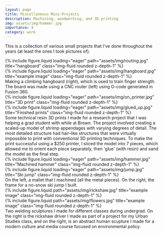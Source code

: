```yaml
---
layout: page
title: Miscellaneous Mini-Projects
description: Machining, woodworking, and 3D printing
img: assets/img/hammer.jpg
importance: 4
category: work
---
```


This is a collection of various small projects that I've done throughout the years (at least the ones I took pictures of).

<div class="row">
    <div class="col-sm mt-3 mt-md-0">
        {% include figure.liquid loading="eager" path="assets/img/routing.jpg" title="hangboard" class="img-fluid rounded z-depth-1" %}
    </div>
    <div class="col-sm mt-3 mt-md-0">
        {% include figure.liquid loading="eager" path="assets/img/hangboard.jpg" title="example image" class="img-fluid rounded z-depth-1" %}
    </div>
</div>
<div class="caption">
    Making a climbing hangboard (right), which is used to train finger strength. The board was made using a CNC router (left) using G-code generated in Fusion 360.
</div>

<div class="row">
    <div class="col-sm mt-3 mt-md-0">
        {% include figure.liquid loading="eager" path="assets/img/on_printer.jpg" title="3D print" class="img-fluid rounded z-depth-1" %}
    </div>
    <div class="col-sm mt-3 mt-md-0">
        {% include figure.liquid loading="eager" path="assets/img/glued_up.jpg" title="Finished prints" class="img-fluid rounded z-depth-1" %}
    </div>
</div>
<div class="caption">
    Some technical resin 3D prints I made for a research project that I was helping a grad student with while at Brown. The project involved creating a scaled-up model of shrimp appendages with varying degrees of detail. The most detailed structure had hair-like structures that were virtually impossible to print with conventional 3D printing techniques. To make the print successful using a $250 printer, I sliced the model into 7 pieces, which allowed me to orient each piece separately, then 'glue' (with resin) and sand the model as the final step.
</div>

<div class="row">
    <div class="col-sm mt-3 mt-md-0">
        {% include figure.liquid loading="eager" path="assets/img/hammer.jpg" title="Machined hammer" class="img-fluid rounded z-depth-1" %}
    </div>
    <div class="col-sm mt-3 mt-md-0">
        {% include figure.liquid loading="eager" path="assets/img/jump.jpg" title="Ski jump" class="img-fluid rounded z-depth-1" %}
    </div>
</div>
<div class="caption">
    On the left, a mallet that I machined (all the metal pieces). On the right, the frame for a no-snow ski jump I built. 
</div>

<div class="row justify-content-sm-center">
    <div class="col-sm-7 mt-3 mt-md-0">
        {% include figure.liquid path="assets/img/rickshaw.jpg" title="example image" class="img-fluid rounded z-depth-1" %}
    </div>
    <div class="col-sm-5 mt-3 mt-md-0">
        {% include figure.liquid path="assets/img/flowers.jpg" title="example image" class="img-fluid rounded z-depth-1" %}
    </div>
</div>
<div class="caption">
    Two welding sculptures I made for different classes during undergrad. On the right is the rickshaw driver I made as part of a project for my Urban Studies class, and on the right, is an abstract human scupture I made for a modern culture and media course focused on environmental policy.  
</div>


